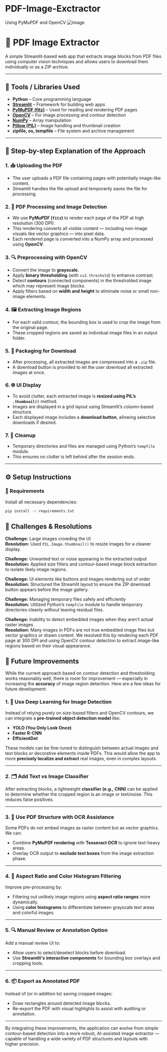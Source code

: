 # PDF-Image-Exctractor
Using PyMuPDF and OpenCV
![image](https://github.com/user-attachments/assets/51949232-f989-4b98-b827-49549f8b8289)

# 📄 PDF Image Extractor

A simple Streamlit-based web app that extracts image blocks from PDF files using computer vision techniques and allows users to download them individually or as a ZIP archive.

---

## 🧰 Tools / Libraries Used

- **Python** – Core programming language
- **[Streamlit](https://streamlit.io/)** – Framework for building web apps
- **[PyMuPDF (fitz)](https://pymupdf.readthedocs.io/en/latest/)** – Used for reading and rendering PDF pages
- **[OpenCV](https://opencv.org/)** – For image processing and contour detection
- **[NumPy](https://numpy.org/)** – Array manipulation
- **[Pillow (PIL)](https://pillow.readthedocs.io/)** – Image handling and thumbnail creation
- **zipfile, os, tempfile** – File system and archive management

---

## 🧭 Step-by-step Explanation of the Approach

### 1. 📥 Uploading the PDF
- The user uploads a PDF file containing pages with potentially image-like content.
- Streamlit handles the file upload and temporarily saves the file for processing.

### 2. 🧠 PDF Processing and Image Detection
- We use **PyMuPDF (`fitz`)** to render each page of the PDF at high resolution (300 DPI).
- This rendering converts all visible content — including non-image visuals like vector graphics — into pixel data.
- Each rendered page is converted into a NumPy array and processed using **OpenCV**.

### 3. 🔍 Preprocessing with OpenCV
- Convert the image to **grayscale**.
- Apply **binary thresholding** (with `cv2.threshold`) to enhance contrast.
- Detect **contours** (connected components) in the thresholded image which may represent image blocks.
- Apply filters based on **width and height** to eliminate noise or small non-image elements.

### 4. 🖼️ Extracting Image Regions
- For each valid contour, the bounding box is used to crop the image from the original page.
- These cropped regions are saved as individual image files in an output folder.

### 5. 🧳 Packaging for Download
- After processing, all extracted images are compressed into a `.zip` file.
- A download button is provided to let the user download all extracted images at once.

### 6. 🌐 UI Display
- To avoid clutter, each extracted image is **resized using PIL’s `.thumbnail()`** method.
- Images are displayed in a grid layout using Streamlit’s column-based structure.
- Each displayed image includes a **download button**, allowing selective downloads if desired.

### 7. 🧹 Cleanup
- Temporary directories and files are managed using Python’s `tempfile` module.
- This ensures no clutter is left behind after the session ends.

---

## ⚙️ Setup Instructions

### 🔧 Requirements

Install all necessary dependencies:

```bash
pip install -r requirements.txt
```
## 🧩 Challenges & Resolutions

**Challenge:** Large images crowding the UI  
**Resolution:** Used `PIL.Image.thumbnail()` to resize images for a cleaner display.

**Challenge:** Unwanted text or noise appearing in the extracted output  
**Resolution:** Applied size filters and contour-based image block extraction to isolate likely image regions.

**Challenge:** UI elements like buttons and images rendering out of order  
**Resolution:** Structured the Streamlit layout to ensure the ZIP download button appears before the image gallery.

**Challenge:** Managing temporary files safely and efficiently  
**Resolution:** Utilized Python’s `tempfile` module to handle temporary directories cleanly without leaving residual files.

**Challenge:** Inability to detect embedded images when they aren’t actual raster images  
**Resolution:** Many images in PDFs are not true embedded image files but vector graphics or drawn content. We resolved this by rendering each PDF page at 300 DPI and using OpenCV contour detection to extract image-like regions based on their visual appearance.

## 🚀 Future Improvements

While the current approach based on contour detection and thresholding works reasonably well, there is room for improvement — especially in increasing the **accuracy** of image region detection. Here are a few ideas for future development:

### 1. 🧠 Use Deep Learning for Image Detection
Instead of relying purely on size-based filters and OpenCV contours, we can integrate a **pre-trained object detection model** like:
- **YOLO (You Only Look Once)**
- **Faster R-CNN**
- **EfficientDet**

These models can be fine-tuned to distinguish between actual images and text blocks or decorative elements inside PDFs. This would allow the app to more **precisely localize and extract** real images, even in complex layouts.

---

### 2. 🗂️ Add Text vs Image Classifier
After extracting blocks, a lightweight **classifier (e.g., CNN)** can be applied to determine whether the cropped region is an image or text/noise. This reduces false positives.

---

### 3. 📄 Use PDF Structure with OCR Assistance
Some PDFs do not embed images as raster content but as vector graphics. We can:
- Combine **PyMuPDF rendering** with **Tesseract OCR** to ignore text-heavy areas.
- Overlay OCR output to **exclude text boxes** from the image extraction phase.

---

### 4. 📏 Aspect Ratio and Color Histogram Filtering
Improve pre-processing by:
- Filtering out unlikely image regions using **aspect ratio ranges** more dynamically.
- Using **color histograms** to differentiate between grayscale text areas and colorful images.

---

### 5. 🔍 Manual Review or Annotation Option
Add a manual review UI to:
- Allow users to select/deselect blocks before download.
- Use **Streamlit's interactive components** for bounding box overlays and cropping tools.

---

### 6. 📦 Export as Annotated PDF
Instead of (or in addition to) saving cropped images:
- Draw rectangles around detected image blocks.
- Re-export the PDF with visual highlights to assist with auditing or annotation.

---

By integrating these improvements, the application can evolve from simple contour-based detection into a more robust, AI-assisted image extractor — capable of handling a wide variety of PDF structures and layouts with higher precision.

